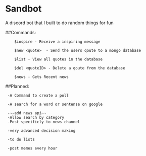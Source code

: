 # Sandbot
A discord bot that I built to do random things for fun

##Commands:
```
    $inspire - Receive a inspiring message
    
    $new <quote>  - Send the users qoute to a mongo database
    
    $list - View all quotes in the database 
    
    $del <quoteID> - Delete a qoute from the database 

    $news - Gets Recent news
```

  
  ##Planned: 
  
     -A Command to create a poll
     
     -A search for a word or sentense on google 

     -~~add news api~~
     -Allow search by category 
     -Post specificly to news channel

     -very advanced decision making

     -to do lists

     -post memes every hour



     
     
